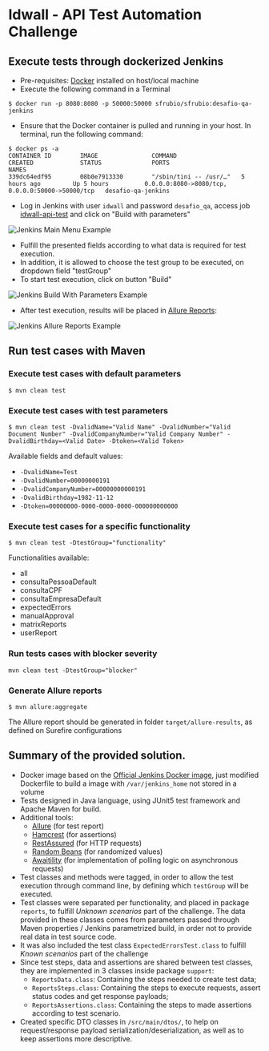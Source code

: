 # Idwall - API Test Automation Challenge

## Execute tests through dockerized Jenkins
* Pre-requisites: [Docker](https://docs.docker.com/install/) installed on host/local machine 
* Execute the following command in a Terminal 
```text
$ docker run -p 8080:8080 -p 50000:50000 sfrubio/sfrubio:desafio-qa-jenkins
```
* Ensure that the Docker container is pulled and running in your host. In terminal, run the following command:
```text
$ docker ps -a
CONTAINER ID        IMAGE               COMMAND                  CREATED             STATUS              PORTS                                              NAMES
339dc64edf95        08b0e7913330        "/sbin/tini -- /usr/…"   5 hours ago         Up 5 hours          0.0.0.0:8080->8080/tcp, 0.0.0.0:50000->50000/tcp   desafio-qa-jenkins
```
* Log in Jenkins with user `idwall` and password `desafio_qa`, access job [idwall-api-test](http://localhost:8080/job/idwall_api_test) and click on "Build with parameters"

![Jenkins Main Menu Example](https://github.com/sfrubio/desafios-qa/raw/master/apis/src/main/resources/jenkins-main-menu.png "Jenkins Main Menu Example")
* Fulfill the presented fields according to what data is required for test execution.
* In addition, it is allowed to choose the test group to be executed, on dropdown field "testGroup"
* To start test execution, click on button "Build"

![Jenkins Build With Parameters Example](https://github.com/sfrubio/desafios-qa/raw/master/apis/src/main/resources/jenkins-build-with-parameters.png "Jenkins Build With Parameters Example")
* After test execution, results will be placed in [Allure Reports](http://localhost:8080/job/idwall_api_test/allure/):

![Jenkins Allure Reports Example](https://github.com/sfrubio/desafios-qa/raw/master/apis/src/main/resources/jenkins-allure-reports.png "Jenkins Allure Reports Example")
## Run test cases with Maven
### Execute test cases with default parameters
```text
$ mvn clean test
```
### Execute test cases with test parameters
```text
$ mvn clean test -DvalidName="Valid Name" -DvalidNumber="Valid Document Number" -DvalidCompanyNumber="Valid Company Number" -DvalidBirthday=<Valid Date> -Dtoken=<Valid Token>
```
Available fields and default values:
* `-DvalidName=Test`
* `-DvalidNumber=00000000191`
* `-DvalidCompanyNumber=00000000000191`
* `-DvalidBirthday=1982-11-12`
* `-Dtoken=00000000-0000-0000-0000-000000000000`
### Execute test cases for a specific functionality
```text
$ mvn clean test -DtestGroup="functionality"
```
Functionalities available:
* all
* consultaPessoaDefault
* consultaCPF
* consultaEmpresaDefault
* expectedErrors
* manualApproval
* matrixReports
* userReport
### Run tests cases with blocker severity
```text
mvn clean test -DtestGroup="blocker"
```
### Generate Allure reports
```text
$ mvn allure:aggregate
```
The Allure report should be generated in folder `target/allure-results`, as defined on Surefire configurations

## Summary of the provided solution.
* Docker image based on the [Official Jenkins Docker image](https://github.com/jenkinsci/docker/blob/master/README.md), just modified Dockerfile to build a image with `/var/jenkins_home` not stored in a volume 
* Tests designed in Java language, using JUnit5 test framework and Apache Maven for build.
* Additional tools:
  * [Allure](https://docs.qameta.io/allure/) (for test report)
  * [Hamcrest](http://hamcrest.org/) (for assertions)
  * [RestAssured](http://rest-assured.io/) (for HTTP requests)
  * [Random Beans](https://github.com/benas/random-beans) (for randomized values)
  * [Awaitility](https://github.com/awaitility/awaitility) (for implementation of polling logic on asynchronous requests)
* Test classes and methods were tagged, in order to allow the test execution through command line, by defining which `testGroup` will be executed. 
* Test classes were separated per functionality, and placed in package `reports`, to fulfill _Unknown scenarios_ part of the challenge. The data provided in these classes comes from parameters passed through Maven properties / Jenkins parametrized build, in order not to provide real data in test source code.
* It was also included the test class `ExpectedErrorsTest.class` to fulfill _Known scenarios_ part of the challenge
* Since test steps, data and assertions are shared between test classes, they are implemented in 3 classes inside package `support`:
  * `ReportsData.class`: Containing the steps needed to create test data;
  * `ReportsSteps.class`: Containing the steps to execute requests, assert status codes and get response payloads;
  * `ReportsAssertions.class`: Containing the steps to made assertions according to test scenario.
* Created specific DTO classes in `/src/main/dtos/`, to help on request/response payload serialization/deserialization, as well as to keep assertions more descriptive.